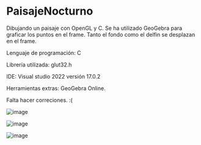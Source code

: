 # PaisajeNocturno
  Dibujando un paisaje con OpenGL y C. Se ha utilizado GeoGebra para graficar los puntos en el frame.
  Tanto el fondo como el delfin se desplazan en el frame.
  
  Lenguaje de programación: C

Librería utilizada: glut32.h

IDE: Visual studio 2022 versión 17.0.2

Herramientas extras: GeoGebra Online.

Falta hacer correciones. :(

![image](https://user-images.githubusercontent.com/84696500/144720998-2a94d7b4-eb7f-4bf7-adfb-1d33a0600585.png)

![image](https://user-images.githubusercontent.com/84696500/144721006-84cc776c-4d4f-44aa-a97b-64968d395403.png)

![image](https://user-images.githubusercontent.com/84696500/144721015-b076e78f-9185-4983-b110-538b980865cc.png)
